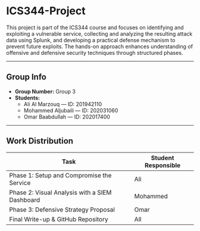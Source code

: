 # ICS344-Project

This project is part of the ICS344 course and focuses on identifying and exploiting a vulnerable service, collecting and analyzing the resulting attack data using Splunk, and developing a practical defense mechanism to prevent future exploits. The hands-on approach enhances understanding of offensive and defensive security techniques through structured phases.

---

##  Group Info

- **Group Number:** Group 3
- **Students:**
  - Ali Al Marzouq — ID: 201942110
  - Mohammed Aljubaili — ID: 202031060
  - Omar Baabdullah — ID: 202017400

---

##  Work Distribution

| Task                                         | Student Responsible |
|----------------------------------------------|---------------------|
| Phase 1: Setup and Compromise the Service    | Ali              |
| Phase 2: Visual Analysis with a SIEM Dashboard | Mohammed               |
| Phase 3: Defensive Strategy Proposal         | Omar               |
| Final Write-up & GitHub Repository           | All                 |
